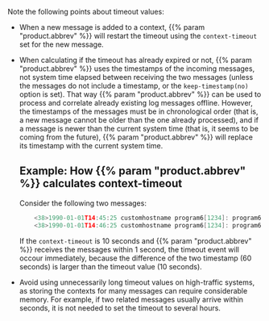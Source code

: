 ---
---
<!-- DISCLAIMER: This file is based on the syslog-ng Open Source Edition documentation https://github.com/balabit/syslog-ng-ose-guides/commit/2f4a52ee61d1ea9ad27cb4f3168b95408fddfdf2 and is used under the terms of The syslog-ng Open Source Edition Documentation License. The file has been modified by Axoflow. -->
Note the following points about timeout values:

  - When a new message is added to a context, {{% param "product.abbrev" %}} will restart the timeout using the `context-timeout` set for the new message.

  - When calculating if the timeout has already expired or not, {{% param "product.abbrev" %}} uses the timestamps of the incoming messages, not system time elapsed between receiving the two messages (unless the messages do not include a timestamp, or the `keep-timestamp(no)` option is set). That way {{% param "product.abbrev" %}} can be used to process and correlate already existing log messages offline. However, the timestamps of the messages must be in chronological order (that is, a new message cannot be older than the one already processed), and if a message is newer than the current system time (that is, it seems to be coming from the future), {{% param "product.abbrev" %}} will replace its timestamp with the current system time.
    
    
    ## Example: How {{% param "product.abbrev" %}} calculates context-timeout
    
    Consider the following two messages:
    
    ```c
        <38>1990-01-01T14:45:25 customhostname program6[1234]: program6 testmessage
        <38>1990-01-01T14:46:25 customhostname program6[1234]: program6 testmessage
    
    ```
    
    If the `context-timeout` is 10 seconds and {{% param "product.abbrev" %}} receives the messages within 1 second, the timeout event will occour immediately, because the difference of the two timestamp (60 seconds) is larger than the timeout value (10 seconds).
    

  - Avoid using unnecessarily long timeout values on high-traffic systems, as storing the contexts for many messages can require considerable memory. For example, if two related messages usually arrive within seconds, it is not needed to set the timeout to several hours.
